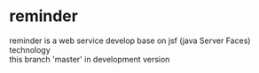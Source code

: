 # reminder
reminder is a web service develop base on jsf (java Server Faces) technology  
this branch 'master' in  development version 
